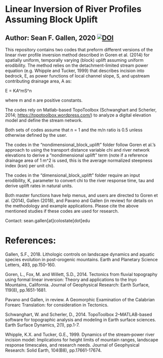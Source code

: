 # Linear Inversion of River Profiles Assuming Block Uplift

## Author: Sean F. Gallen, 2020 [![DOI](https://zenodo.org/badge/314364091.svg)](https://zenodo.org/badge/latestdoi/314364091)

This repository contains two codes that preform different versions of the linear river profile inversion method described in Goren et al. (2014) for spatially uniform, temporally varying (block) uplift assuming uniform erodibility. The method relies on the detachment-limited stream power equation (e.g. Whipple and Tucker, 1999) that describes incision into bedrock, E, as power functions of local channel slope, S, and upstream contributing drainage area, A as:

E = K*A^m*S^n

where m and n are positive constants.

The codes rely on Matlab-based TopoToolbox (Schwanghart and Scherler, 2014; https://topotoolbox.wordpress.com/) to analyze a digital elevation model and define the stream network.

Both sets of codes assume that n = 1 and the m/n ratio is 0.5 unless otherwise defined by the user.

The codes in the “nondimensional_block_uplift” folder follow Goren et al.’s approach to using the transport distance variable chi and river network elevations to derive a “nondimensional uplift” term (note if a reference drainage area of 1 m^2 is used, this is the average normalized steepness index (ksn) per unit chi).

The codes in the “dimensional_block_uplift” folder require an input erodibility, K, parameter to convert chi to the river response time, tau and derive uplift rates in natural units.

Both master functions have help menus, and users are directed to Goren et al. (2014), Gallen (2018), and Pavano and Gallen (in review) for details on the methodology and example applications. Please cite the above mentioned studies if these codes are used for research.

Contact:
sean.gallen[at]colostate[dot]edu

# References:

Gallen, S.F., 2018. Lithologic controls on landscape dynamics and aquatic species evolution in post-orogenic mountains. Earth and Planetary Science Letters, 493, pp.150-160.

Goren, L., Fox, M. and Willett, S.D., 2014. Tectonics from fluvial topography using formal linear inversion: Theory and applications to the Inyo Mountains, California. Journal of Geophysical Research: Earth Surface, 119(8), pp.1651-1681.

Pavano and Gallen, in review. A Geomorphic Examination of the Calabrian Forearc Translation: for consideration in Tectonics.

Schwanghart, W. and Scherler, D., 2014. TopoToolbox 2–MATLAB-based software for topographic analysis and modeling in Earth surface sciences. Earth Surface Dynamics, 2(1), pp.1-7.

Whipple, K.X. and Tucker, G.E., 1999. Dynamics of the stream‐power river incision model: Implications for height limits of mountain ranges, landscape response timescales, and research needs. Journal of Geophysical Research: Solid Earth, 104(B8), pp.17661-17674.

